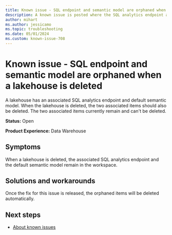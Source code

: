 ```yaml
---
title: Known issue - SQL endpoint and semantic model are orphaned when a lakehouse is deleted
description: A known issue is posted where the SQL analytics endpoint and default semantic model are orphaned when a lakehouse is deleted.
author: mihart
ms.author: jessicamo
ms.topic: troubleshooting  
ms.date: 05/01/2024
ms.custom: known-issue-708
---
```


# Known issue - SQL endpoint and semantic model are orphaned when a lakehouse is deleted

A lakehouse has an associated SQL analytics endpoint and default semantic model. When the lakehouse is deleted, the two associated items should also be deleted. The two associated items currently remain and can't be deleted.

**Status:** Open

**Product Experience:** Data Warehouse

## Symptoms

When a lakehouse is deleted, the associated SQL analytics endpoint and the default semantic model remain in the workspace.

## Solutions and workarounds

Once the fix for this issue is released, the orphaned items will be deleted automatically.

## Next steps

- [About known issues](https://support.fabric.microsoft.com/known-issues)
